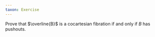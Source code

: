 ```yaml
---
taxon: Exercise
---
```


Prove that $\overline{B}$ is a cocartesian fibration if and only if
$B$ has pushouts.
